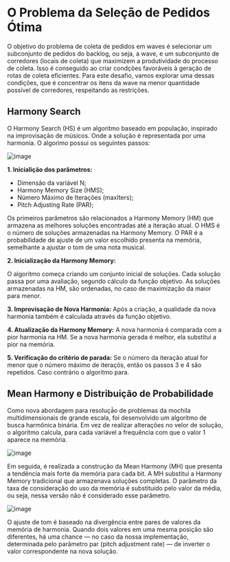 # O Problema da Seleção de Pedidos Ótima

O objetivo do problema de coleta de pedidos em waves é selecionar um subconjunto de pedidos do backlog, ou seja, a wave, e um subconjunto de corredores
(locais de coleta) que maximizem a produtividade do processo de coleta. Isso
é conseguido ao criar condções favoráveis à geração de rotas de coleta eficientes. Para este desafio, vamos explorar uma dessas condições, que é concentrar
os itens da wave na menor quantidade possível de corredores, respeitando as
restrições.

## Harmony Search

O Harmony Search (HS) é um algoritmo baseado em população, inspirado na improvisação de músicos. Onde a solução é representada por uma harmonia. O algorimo possui os seguintes passos: 

![image](https://github.com/user-attachments/assets/a8828d7a-9c7d-4e8f-b97d-1e9dcd23551b)

**1. Inicialição dos parâmetros:**
+ Dimensão da variável N;
+ Harmony Memory Size (HMS);
+ Número Máximo de Iterações (maxIters);
+ Pitch Adjusting Rate (PAR);

Os primeiros parâmetros são relacionados a Harmony Memory (HM) que armazena as melhores soluções encontradas até a iteração atual. O HMS é o número de soluções armazenadas na Harmony Memory. O PAR é a probabilidade de ajuste de um valor escolhido presenta na memória, semelhante a ajustar o tom de uma nota musical. 
  
**2. Inicialização da Harmony Memory:**

O algoritmo começa criando um conjunto inicial de soluções. Cada solução passa por uma avaliação, segundo cálculo da função objetivo. As soluções armazenadas na HM, são ordenadas, no caso de maximização da maior para menor. 

**3. Improvisação de Nova Harmonia:**
 Após a criação, a qualidade da nova harmonia também é calculada através da função objetivo. 

**4. Atualização da Harmony Memory:**
A nova harmonia é comparada com a pior harmonia na HM. Se a nova harmonia gerada é melhor, ela substitui a pior na memória. 

**5. Verificação do critério de parada:**
Se o número da iteração atual for menor que o número máximo de iteraçõs, então os passos 3 e 4 são repetidos. Caso contrário o algoritmo para. 

## Mean Harmony e Distribuição de Probabilidade

Como nova abordagem para resoluçá̃o de problemas da mochila multidimensionais de grande escala, foi desenvolvido um algoritmo de busca harmônica binária. Em vez de realizar alterações no velor de solução, o algoritmo calcula, para cada variável a frequência com que o valor 1 aparece na memória.

![image](https://github.com/user-attachments/assets/293270d1-37a8-4484-9672-62996153edda)

Em seguida, é realizada a construção da Mean Harmony (MH) que presenta a tendência mais forte da memória para cada bit. A MH substitui a Harmony Memory tradicional que armazenava soluções completas. O parâmetro da taxa de consideração do uso da memória é substituído pelo valor da média, ou seja, nessa versão não é considerado esse parâmetro.

![image](https://github.com/user-attachments/assets/856b52a8-7256-4701-8c57-a68cadc85ea4)

O ajuste de tom  é baseado na divergência entre pares de valores da memória de harmonia. Quando dois valores em uma mesma posição são diferentes, há uma chance — no caso da nossa implementação, determinada pelo parâmetro par (pitch adjustment rate) — de inverter o valor correspondente na nova solução. 

